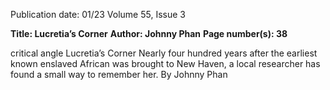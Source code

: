 Publication date: 01/23
Volume 55, Issue 3

**Title: Lucretia’s Corner**
**Author: Johnny Phan**
**Page number(s): 38**

critical angle
Lucretia’s Corner
Nearly four hundred years after the earliest known enslaved 
African was brought to New Haven, a local researcher has 
found a small way to remember her.
By Johnny Phan